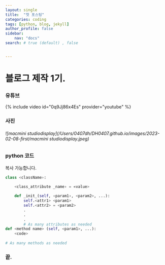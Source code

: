 ```yaml
---
layout: single
title:  "첫 포스팅"
categories: coding
tags: [python, blog, jekyll]
author_profile: false 
sidebar:
    nav: "docs"
search: # true (default) , false 


---
```


<!-- 
**[유튜브 뮤직]** [클릭](https://music.youtube.com)
{: .notice--danger} -->
<!-- 
[유튜브 뮤직](https://music.youtube.com)
{: .btn .btn--primary} -->



# 블로그 제작 1기.

### 유튜브

{% include video id="0q9Jj86x4Es" provider="youtube" %}

### 사진

###### ![macmini studiodisplay](/Users/0407dh/DH0407.github.io/images/2023-02-08-first/macmini studiodisplay.jpeg)

### python 코드

복사 가능합니다.

```python
class <className›:
    
    <class_attribute _name› = «value>

    def _init_(self, ‹param1›, <param2>, ...):
        self.<attr1> <param1> 
        self.<attr2> = <param2>
        .
        .
        .
        # As many attributes as needed
def <method name> (self, <param1>, ...):
    <code>
    
# As many methods as needed
```

### 끝.